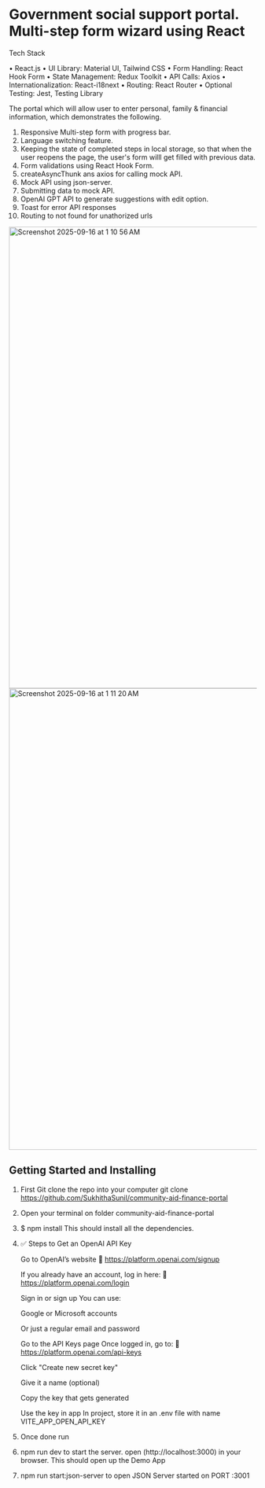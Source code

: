 

# Government social support portal. Multi-step form wizard using React 

Tech Stack 

• React.js
• UI Library: Material UI, Tailwind CSS
• Form Handling: React Hook Form 
• State Management: Redux Toolkit
• API Calls: Axios
• Internationalization: React-i18next
• Routing: React Router
• Optional Testing: Jest, Testing Library


The portal which will allow user to enter personal, family & financial information, which demonstrates the following.

1. Responsive Multi-step form with progress bar.
2. Language switching feature.
3. Keeping the state of completed steps in local storage, so that when the user reopens the page, the user's form willl get filled with previous data.
4. Form validations using React Hook Form.
5. createAsyncThunk ans axios for calling mock API.
6. Mock API using json-server.
7. Submitting data to mock API.
8. OpenAI GPT API to generate suggestions with edit option.
9. Toast for error API responses
10. Routing to not found for unathorized urls
    
<img width="1714" height="939" alt="Screenshot 2025-09-16 at 1 10 56 AM" src="https://github.com/user-attachments/assets/b169f5d3-2485-421f-8ad2-9b4b0ad01b03" />

<img width="1714" height="939" alt="Screenshot 2025-09-16 at 1 11 20 AM" src="https://github.com/user-attachments/assets/bfe9991e-1963-4190-8f63-9b9a3006f910" />

## Getting Started and Installing
1. First Git clone the repo into your computer
   git clone https://github.com/SukhithaSunil/community-aid-finance-portal
2. Open your terminal on folder community-aid-finance-portal
3. $ npm install
 This should install all the dependencies.
4. ✅ Steps to Get an OpenAI API Key
    
    Go to OpenAI’s website
    🔗 https://platform.openai.com/signup
    
    If you already have an account, log in here:
    🔗 https://platform.openai.com/login
    
    Sign in or sign up
    You can use:
    
    Google or Microsoft accounts
    
    Or just a regular email and password
    
    Go to the API Keys page
    Once logged in, go to:
    🔗 https://platform.openai.com/api-keys
    
    Click "Create new secret key"
    
    Give it a name (optional)
    
    Copy the key that gets generated
    
    Use the key in  app
    In  project,  store it in an .env file with name VITE_APP_OPEN_API_KEY
   
6. Once done run   
7. npm run dev to start the server.
    open (http://localhost:3000) in your browser.
    This should open up the Demo App
8. npm run start:json-server to open JSON Server started on PORT :3001
